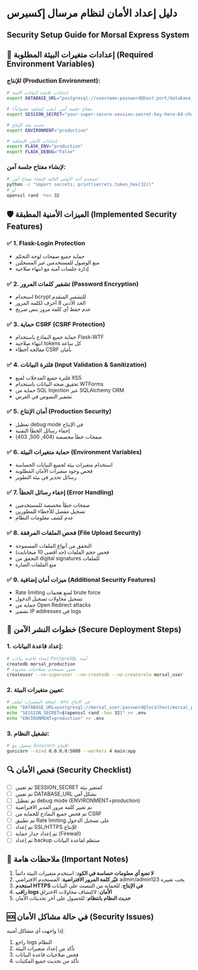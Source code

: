 # دليل إعداد الأمان لنظام مرسال إكسبرس
## Security Setup Guide for Morsal Express System

## 🔐 إعدادات متغيرات البيئة المطلوبة (Required Environment Variables)

### للإنتاج (Production Environment):
```bash
# إعدادات قاعدة البيانات الآمنة
export DATABASE_URL="postgresql://username:password@host:port/database_name"

# مفتاح جلسة آمن (يجب إنشاؤه عشوائياً)
export SESSION_SECRET="your-super-secure-session-secret-key-here-64-characters-minimum"

# تحديد بيئة الإنتاج
export ENVIRONMENT="production"

# إعدادات الأمان الإضافية
export FLASK_ENV="production"
export FLASK_DEBUG="False"
```

### لإنشاء مفتاح جلسة آمن:
```bash
# استخدم أحد الأوامر التالية لإنشاء مفتاح آمن
python -c "import secrets; print(secrets.token_hex(32))"
# أو
openssl rand -hex 32
```

## 🛡️ الميزات الأمنية المطبقة (Implemented Security Features)

### ✅ 1. Flask-Login Protection
- حماية جميع صفحات لوحة التحكم
- منع الوصول للمستخدمين غير المسجلين
- إدارة جلسات آمنة مع انتهاء صلاحية

### ✅ 2. تشفير كلمات المرور (Password Encryption)
- استخدام bcrypt للتشفير المتقدم
- الحد الأدنى 8 أحرف لكلمة المرور
- عدم حفظ أي كلمة مرور بنص صريح

### ✅ 3. حماية CSRF (CSRF Protection)
- حماية جميع النماذج باستخدام Flask-WTF
- انتهاء صلاحية tokens كل ساعة
- معالجة أخطاء CSRF بأمان

### ✅ 4. فلترة البيانات (Input Validation & Sanitization)
- فلترة جميع المدخلات لمنع XSS
- تحقيق صحة البيانات باستخدام WTForms
- حماية من SQL Injection عبر SQLAlchemy ORM
- تشفير النصوص في العرض

### ✅ 5. أمان الإنتاج (Production Security)
- تعطيل debug mode في الإنتاج
- إخفاء رسائل الخطأ التقنية
- صفحات خطأ مخصصة (404, 500, 403)

### ✅ 6. حماية متغيرات البيئة (Environment Variables)
- استخدام متغيرات بيئة لجميع البيانات الحساسة
- فحص وجود متغيرات الأمان المطلوبة
- رسائل تحذير في بيئة التطوير

### ✅ 7. إخفاء رسائل الخطأ (Error Handling)
- صفحات خطأ مخصصة للمستخدمين
- تسجيل مفصل للأخطاء للمطورين
- عدم كشف معلومات النظام

### ✅ 8. فحص الملفات المرفقة (File Upload Security)
- التحقق من أنواع الملفات المسموحة
- فحص حجم الملفات (حد أقصى 10 ميجابايت)
- التحقق من digital signatures للملفات
- منع الملفات الضارة

### ✅ 9. ميزات أمان إضافية (Additional Security Features)
- Rate limiting لمنع هجمات brute force
- تسجيل محاولات تسجيل الدخول
- حماية من Open Redirect attacks
- تشفير IP addresses في logs

## 🚀 خطوات النشر الآمن (Secure Deployment Steps)

### 1. إعداد قاعدة البيانات:
```bash
# إنشاء قاعدة بيانات PostgreSQL آمنة
createdb morsal_production
# تعيين مستخدم بصلاحيات محدودة
createuser --no-superuser --no-createdb --no-createrole morsal_user
```

### 2. تعيين متغيرات البيئة:
```bash
# إضافة المتغيرات لملف .env في الإنتاج
echo "DATABASE_URL=postgresql://morsal_user:password@localhost/morsal_production" >> .env
echo "SESSION_SECRET=$(openssl rand -hex 32)" >> .env
echo "ENVIRONMENT=production" >> .env
```

### 3. تشغيل النظام:
```bash
# تشغيل مع Gunicorn للإنتاج
gunicorn --bind 0.0.0.0:5000 --workers 4 main:app
```

## 🔍 فحص الأمان (Security Checklist)

- [ ] تم تعيين SESSION_SECRET كمتغير بيئة
- [ ] تم تعيين DATABASE_URL بشكل آمن
- [ ] تم تعطيل debug mode (ENVIRONMENT=production)
- [ ] تم تغيير كلمة مرور المدير الافتراضية
- [ ] تم فحص جميع النماذج للحماية من CSRF
- [ ] تم تطبيق Rate limiting على تسجيل الدخول
- [ ] تم إعداد SSL/HTTPS للإنتاج
- [ ] تم إعداد جدار حماية (Firewall)
- [ ] تم إعداد backup منتظم لقاعدة البيانات

## 📝 ملاحظات هامة (Important Notes)

1. **لا تضع أي معلومات حساسة في الكود**: استخدم متغيرات البيئة دائماً
2. **غيّر كلمة المرور الافتراضية**: المستخدم الافتراضي admin/admin123 يجب تغييره
3. **استخدم HTTPS في الإنتاج**: للحماية من التنصت على البيانات
4. **راقب logs الأمان**: لاكتشاف محاولات الاختراق
5. **حديث النظام بانتظام**: للحصول على آخر تحديثات الأمان

## 🆘 في حالة مشاكل الأمان (Security Issues)

إذا واجهت أي مشاكل أمنية:
1. راجع logs النظام
2. تأكد من إعداد متغيرات البيئة
3. فحص صلاحيات قاعدة البيانات
4. تأكد من تحديث جميع المكتبات